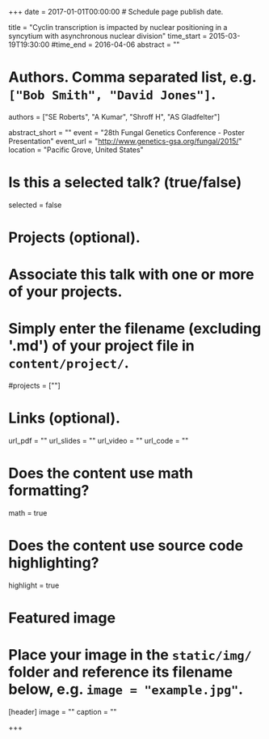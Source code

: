 +++
date = 2017-01-01T00:00:00  # Schedule page publish date.

title = "Cyclin transcription is impacted by nuclear positioning in a syncytium with asynchronous nuclear division"
time_start = 2015-03-19T19:30:00
#time_end = 2016-04-06
abstract = ""

# Authors. Comma separated list, e.g. `["Bob Smith", "David Jones"]`.
authors = ["SE Roberts", "A Kumar", "Shroff H", "AS Gladfelter"]

abstract_short = ""
event = "28th Fungal Genetics Conference - Poster Presentation"
event_url = "http://www.genetics-gsa.org/fungal/2015/"
location = "Pacific Grove, United States"

# Is this a selected talk? (true/false)
selected = false

# Projects (optional).
#   Associate this talk with one or more of your projects.
#   Simply enter the filename (excluding '.md') of your project file in `content/project/`.
#projects = [""]

# Links (optional).
url_pdf = ""
url_slides = ""
url_video = ""
url_code = ""

# Does the content use math formatting?
math = true

# Does the content use source code highlighting?
highlight = true

# Featured image
# Place your image in the `static/img/` folder and reference its filename below, e.g. `image = "example.jpg"`.
[header]
image = ""
caption = ""

+++
